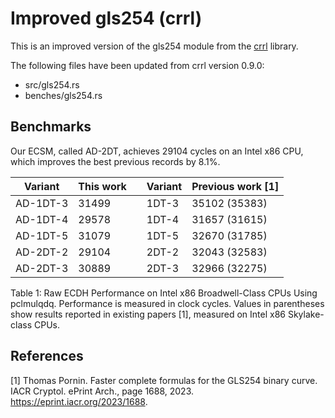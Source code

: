 # Improved gls254 (crrl)
This is an improved version of the gls254 module from the [crrl](https://github.com/pornin/crrl) library.

The following files have been updated from crrl version 0.9.0:
- src/gls254.rs
- benches/gls254.rs

## Benchmarks

Our ECSM, called AD-2DT, achieves 29104 cycles on an Intel x86 CPU, which improves the best previous records by 8.1%.

| Variant  | This work | | Variant | Previous work [1]|
|----------|-----------|-|---------|------------------|
| AD-1DT-3 | 31499     | | 1DT-3   | 35102 (35383)    |
| AD-1DT-4 | 29578     | | 1DT-4   | 31657 (31615)    |
| AD-1DT-5 | 31079     | | 1DT-5   | 32670 (31785)    |
| AD-2DT-2 | 29104     | | 2DT-2   | 32043 (32583)    |
| AD-2DT-3 | 30889     | | 2DT-3   | 32966 (32275)    |

Table 1: Raw ECDH Performance on Intel x86 Broadwell-Class CPUs Using pclmulqdq. Performance is measured in clock cycles. Values in parentheses show results reported in existing papers [1], measured on Intel x86 Skylake-class CPUs.

## References

[1] Thomas Pornin. Faster complete formulas for the GLS254 binary curve. IACR Cryptol. ePrint Arch., page 1688, 2023. https://eprint.iacr.org/2023/1688.